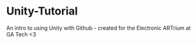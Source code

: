 # Unity-Tutorial
An intro to using Unity with Github - created for the Electronic ARTrium at GA Tech &lt;3
